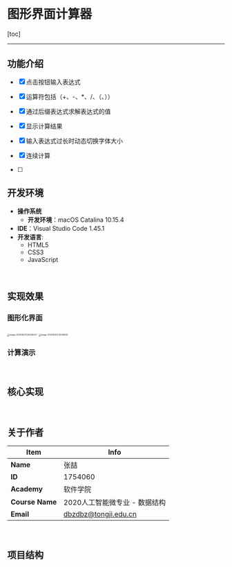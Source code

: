 # 图形界面计算器

[toc]

------

## 功能介绍

- [x] 点击按钮输入表达式
- [x] 运算符包括（+、-、*、/、（、））
- [x] 通过后缀表达式求解表达式的值
- [x] 显示计算结果
- [x] 输入表达式过长时动态切换字体大小
- [x] 连续计算

- [ ] <br/>

## 开发环境

- **操作系统**
  - **开发环境**：macOS Catalina 10.15.4
- **IDE**：Visual Studio Code 1.45.1
- **开发语言**:
  - HTML5
  - CSS3
  - JavaScript

<br/>

## 实现效果

### 图形化界面

<img src="README.assets/image-20200607234246437.png" alt="image-20200607234246437" style="zoom:33%;" />

<img src="README.assets/image-20200607235446812.png" alt="image-20200607235446812" style="zoom:33%;" />

### 计算演示

<br/>

## 核心实现

<br/>

## 关于作者

| Item            | Info                                                |
| --------------- | --------------------------------------------------- |
| **Name**        | 张喆                                                |
| **ID**          | 1754060                                             |
| **Academy**     | 软件学院                                            |
| **Course Name** | 2020人工智能微专业 - 数据结构                       |
| **Email**       | [dbzdbz@tongji.edu.cn](mailto:dbzdbz.tongji.edu.cn) |

<br/>

## 项目结构

```

```

